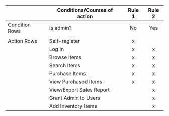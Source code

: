 | | Conditions/Courses of action | Rule 1 | Rule 2 |
|-| ---------- | :----: | :----: |
| Condition Rows | Is admin? | No | Yes | 
| |                           |   |   |
| Action Rows | Self-register | x |   |
| | Log In                    | x | x |
| | Browse Items              | x | x |
| | Search Items              | x | x |
| | Purchase Items            | x | x |
| | View Purchased Items      | x | x |
| | View/Export Sales Report  |   | x |
| | Grant Admin to Users      |   | x |
| | Add Inventory Items       |   | x |
